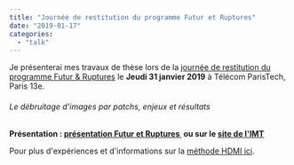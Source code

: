 ```yaml
---
title: "Journée de restitution du programme Futur et Ruptures"
date: "2019-01-17"
categories: 
  - "talk"
---
```


Je présenterai mes travaux de thèse lors de la [journée de restitution du programme Futur & Ruptures](http://www.imt.fr/journee-futur-ruptures/) le **Jeudi 31 janvier 2019** à Télécom ParisTech, Paris 13e.

###### Le débruitage d'images par patchs, enjeux et résultats

**Présentation : [présentation Futur et Ruptures ](https://houdard.wp.imt.fr/files/2019/01/presentation_Antoine_Houdard.pdf) ou sur le [site de l'IMT](https://www.imt.fr/8e-journee-futur-ruptures-blockchain-ia-et-presentation-de-theses-prospectives/)**

Pour plus d'expériences et d'informations sur la [méthode HDMI ici](https://houdard.wp.imt.fr/recherche/hdmi/).

